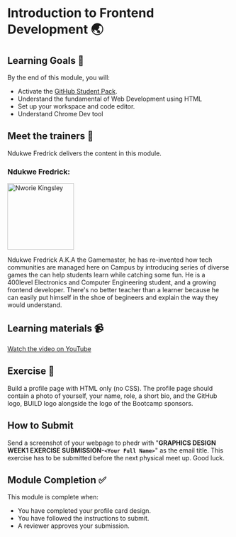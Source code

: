 
# Introduction to Frontend Development 🌏

## Learning Goals 🥅

By the end of this module, you will:
-   Activate the [GitHub Student Pack](https://education.github.com/discount_requests/student_application?utm_source=2022-03-05-Build%20Bootcamp).
-   Understand the fundamental of Web Development using HTML
-   Set up your workspace and code editor.
-   Understand Chrome Dev tool

## Meet the trainers 🍎

Ndukwe Fredrick delivers the content in this module.


### Ndukwe Fredrick:  
<img src="https://user-images.githubusercontent.com/55883854/157105822-09df4e3c-b8aa-409e-b5c7-24c95a193c5a.png" href="https://github.com/nworiekingslee" title="Nworie Kingsley" width="150"></img>

Ndukwe Fredrick A.K.A the Gamemaster, he has re-invented how tech communities are managed here on Campus by introducing series of diverse games the can help students learn while catching some fun. He is a 400level Electronics and Computer Engineering student, and a growing frontend developer. There's no better teacher than a learner because he can easily put himself in the shoe of begineers and explain the way they would understand.

## Learning materials 📹

[Watch the video on YouTube](https://youtu.be/ADh8jtsbrqA)

## Exercise 📝

Build a profile page with HTML only (no CSS). The profile page should contain a photo of yourself, your name, role, a short bio, and the GitHub logo, BUILD logo alongside the logo of the Bootcamp sponsors.
 

## How to Submit

Send a screenshot of your webpage to phedr with "**GRAPHICS DESIGN WEEK1 EXERCISE SUBMISSION-`<Your Full Name>`**" as the email title. This exercise has to be submitted before the next physical meet up. Good luck.


## Module Completion ✅

This module is complete when:
-   You have completed your profile card design.
-   You have followed the instructions to submit.
-   A reviewer approves your submission.

